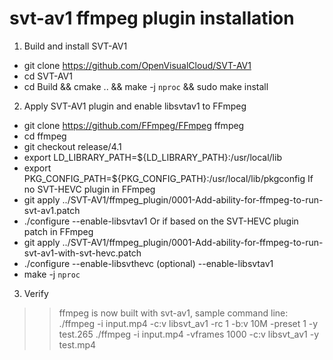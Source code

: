 # svt-av1 ffmpeg plugin installation

1. Build and install SVT-AV1 
- git clone https://github.com/OpenVisualCloud/SVT-AV1
- cd SVT-AV1
- cd Build && cmake .. && make -j `nproc` && sudo make install

2. Apply SVT-AV1 plugin and enable libsvtav1 to FFmpeg
- git clone https://github.com/FFmpeg/FFmpeg ffmpeg
- cd ffmpeg
- git checkout release/4.1
- export LD_LIBRARY_PATH=${LD_LIBRARY_PATH}:/usr/local/lib
- export PKG_CONFIG_PATH=${PKG_CONFIG_PATH}:/usr/local/lib/pkgconfig
If no SVT-HEVC plugin in FFmpeg
- git apply ../SVT-AV1/ffmpeg_plugin/0001-Add-ability-for-ffmpeg-to-run-svt-av1.patch
- ./configure --enable-libsvtav1
Or if based on the SVT-HEVC plugin patch in FFmpeg
- git apply ../SVT-AV1/ffmpeg_plugin/0001-Add-ability-for-ffmpeg-to-run-svt-av1-with-svt-hevc.patch
- ./configure --enable-libsvthevc (optional) --enable-libsvtav1
- make -j `nproc`

3. Verify
>> ffmpeg is now built with svt-av1, sample command line: 
./ffmpeg  -i input.mp4 -c:v libsvt_av1 -rc 1 -b:v 10M -preset 1  -y test.265
./ffmpeg  -i input.mp4 -vframes 1000 -c:v libsvt_av1 -y test.mp4

